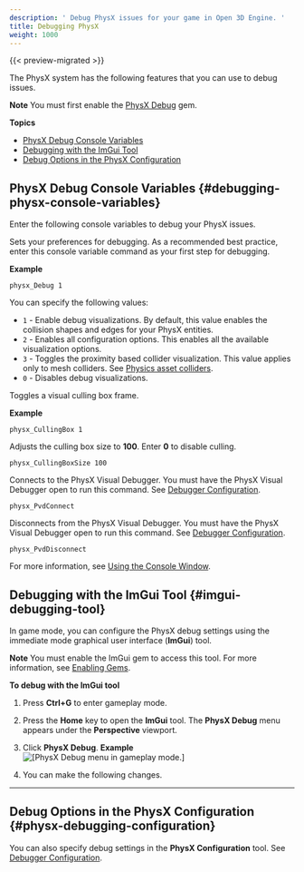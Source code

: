 ```yaml
---
description: ' Debug PhysX issues for your game in Open 3D Engine. '
title: Debugging PhysX
weight: 1000
---
```


{{< preview-migrated >}}

The PhysX system has the following features that you can use to debug issues\.

**Note**
You must first enable the [PhysX Debug](/docs/user-guide/gems/physx-debug.md) gem\.

**Topics**
+ [PhysX Debug Console Variables](#debugging-physx-console-variables)
+ [Debugging with the ImGui Tool](#imgui-debugging-tool)
+ [Debug Options in the PhysX Configuration](#physx-debugging-configuration)

## PhysX Debug Console Variables {#debugging-physx-console-variables}

Enter the following console variables to debug your PhysX issues\.

Sets your preferences for debugging\. As a recommended best practice, enter this console variable command as your first step for debugging\.

**Example**

```
physx_Debug 1
```

You can specify the following values:
+ `1` - Enable debug visualizations\. By default, this value enables the collision shapes and edges for your PhysX entities\.
+ `2` - Enables all configuration options\. This enables all the available visualization options\.
+ `3` - Toggles the proximity based collider visualization\. This value applies only to mesh colliders\. See [Physics asset colliders](/docs/userguide/components/physx-collider#physics-asset-colliders)\.
+ `0` - Disables debug visualizations\.

Toggles a visual culling box frame\.

**Example**

```
physx_CullingBox 1
```

Adjusts the culling box size to **100**\. Enter **0** to disable culling\.

```
physx_CullingBoxSize 100
```

Connects to the PhysX Visual Debugger\. You must have the PhysX Visual Debugger open to run this command\. See [Debugger Configuration](/docs/user-guide/interactivity/physics/nvidia-physx/configuration-debugger.md)\.

```
physx_PvdConnect
```

Disconnects from the PhysX Visual Debugger\. You must have the PhysX Visual Debugger open to run this command\. See [Debugger Configuration](/docs/user-guide/interactivity/physics/nvidia-physx/configuration-debugger.md)\.

```
physx_PvdDisconnect
```

For more information, see [Using the Console Window](/docs/user-guide/editor/console.md)\.

## Debugging with the ImGui Tool {#imgui-debugging-tool}

In game mode, you can configure the PhysX debug settings using the immediate mode graphical user interface \(**ImGui**\) tool\.

**Note**
You must enable the ImGui gem to access this tool\. For more information, see [Enabling Gems](/docs/userguide/gems/using-project-configurator.md)\.

**To debug with the ImGui tool**

1. Press **Ctrl\+G** to enter gameplay mode\.

1. Press the **Home** key to open the **ImGui** tool\. The **PhysX Debug** menu appears under the **Perspective** viewport\.

1. Click **PhysX Debug**\.
**Example**
![\[PhysX Debug menu in gameplay mode.\]](/images/user-guide/physx/physx-debugger-imgui-tool.png)

1. You can make the following changes\.
****


## Debug Options in the PhysX Configuration {#physx-debugging-configuration}

You can also specify debug settings in the **PhysX Configuration** tool\. See [Debugger Configuration](/docs/user-guide/interactivity/physics/nvidia-physx/configuration-debugger.md)\.
